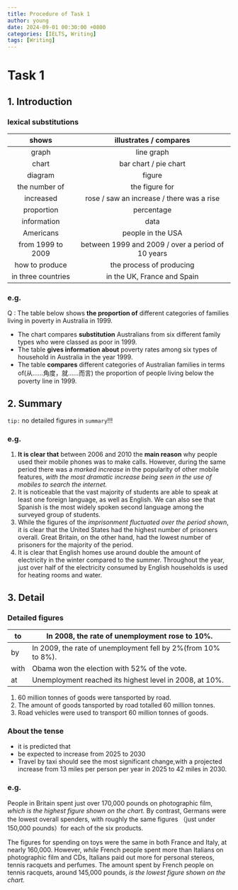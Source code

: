 ```yaml
---
title: Procedure of Task 1
author: young
date: 2024-09-01 00:30:00 +0800
categories: [IELTS, Writing]
tags: [Writing]
---
```


# Task 1

## 1. Introduction

### lexical substitutions

|       shows        |              illustrates / compares               |
| :----------------: | :-----------------------------------------------: |
|       graph        |                    line graph                     |
|       chart        |               bar chart / pie chart               |
|      diagram       |                      figure                       |
|   the number of    |                  the figure for                   |
|     increased      |     rose / saw an increase / there was a rise     |
|     proportion     |                    percentage                     |
|    information     |                       data                        |
|     Americans      |                 people in the USA                 |
| from 1999 to 2009  | between 1999 and 2009 / over a period of 10 years |
|   how to produce   |             the process of producing              |
| in three countries |            in the UK, France and Spain            |

### e.g.

Q : The table below shows **the proportion of** different categories of families living in poverty in Australia in 1999.

- The chart compares **substitution** Australians from six different family types who were classed as poor in 1999.
- The table **gives information about** poverty rates among six types of household in Australia in the year 1999.
- The table **compares** different categories of Australian families in terms of(从……角度，就……而言) the proportion of people living below the poverty line in 1999.



## 2. Summary

`tip:` no detailed figures in `summary`!!!

### e.g.

1. **It is clear that** between 2006 and 2010 the **main reason** why people used their mobile phones was to make calls. However, during the same period there was a *marked increase* in the popularity of other mobile features, *with the most dramatic increase being seen in the use of mobiles to search the internet.*
2. It is noticeable that the vast majority of students are able to speak at least one foreign language, as well as English. We can also see that Spanish is the most widely spoken second language among the surveyed group of students.
3. While the figures of the *imprisonment fluctuated over the period shown*, it is clear that the United States had the highest number of prisoners overall. Great Britain, on the other hand, had the lowest number of prisoners for the majority of the period.
4. It is clear that English homes use around double the amount of electricity in the winter compared to the summer. Throughout the year, just over half of the electricity consumed by English households is used for heating rooms and water.



## 3. Detail

### Detailed figures

| to   | In 2008, the rate of unemployment rose to 10%.               |
| ---- | ------------------------------------------------------------ |
| by   | In 2009, the rate of unemployment fell by 2%(from 10% to 8%). |
| with | Obama won the election with 52% of the vote.                 |
| at   | Unemployment reached its highest level in 2008, at 10%.      |



1. 60 million tonnes of goods were tansported by road.
2. The amount of goods tansported by road totalled 60 million tonnes.
3. Road vehicles were used to transport 60 million tonnes of goods.

### About the tense

- it is predicted that 
- be expected to increase from 2025 to 2030
- Travel by taxi should see the most significant change,with a projected increase from 13 miles per person per year in 2025 to 42 miles in 2030.

### e.g.

People in Britain spent just over 170,000 pounds on photographic film, *which is the highest figure shown on the chart.* By contrast, Germans were the lowest overall spenders, with roughly the same figures （just under 150,000 pounds）for each of the six products.

The figures for spending on toys were the same in both France and Italy, at nearly 160,000. However, *while* French people spent more than Italians on photographic film and CDs, Italians paid out more for personal stereos, tennis racquets and perfumes. The amount spent by French people on tennis racquets, around 145,000 pounds, *is the lowest figure shown on the chart.*



